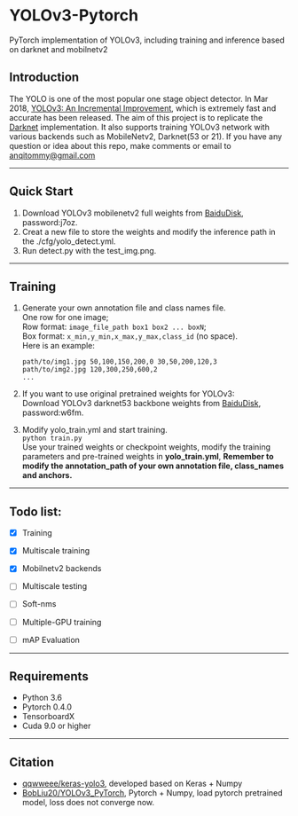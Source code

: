 # YOLOv3-Pytorch
PyTorch implementation of YOLOv3, including training and inference based on darknet and mobilnetv2
## Introduction
The YOLO is one of the most popular one stage object detector. In Mar 2018, [YOLOv3: An Incremental Improvement](https://pjreddie.com/media/files/papers/YOLOv3.pdf), which is extremely fast and accurate has been released. The aim of this project is to replicate the [Darknet](https://github.com/pjreddie/darknet) implementation. It also supports training YOLOv3 network with various backends such as MobileNetv2, Darknet(53 or 21). If you have any question or idea about this repo, make comments or email to anqitommy@gmail.com


---
## Quick Start
1. Download YOLOv3 mobilenetv2 full weights from [BaiduDisk](https://pan.baidu.com/s/15SS5CtdXcIRzSwdB4w0h3Q), password:j7oz.
2. Creat a new file to store the weights and modify the inference path in the ./cfg/yolo_detect.yml.
3. Run detect.py with the test_img.png.


---
## Training
1. Generate your own annotation file and class names file.  
    One row for one image;  
    Row format: `image_file_path box1 box2 ... boxN`;  
    Box format: `x_min,y_min,x_max,y_max,class_id` (no space).  
    Here is an example:
    ```
    path/to/img1.jpg 50,100,150,200,0 30,50,200,120,3
    path/to/img2.jpg 120,300,250,600,2
    ...
    ```
2. If you want to use original pretrained weights for YOLOv3:  
    Download YOLOv3 darknet53 backbone weights from [BaiduDisk](https://pan.baidu.com/s/1N3jN6imnsbsquk04J2G_-Q), password:w6fm.

3. Modify yolo_train.yml and start training.  
    `python train.py`  
    Use your trained weights or checkpoint weights, modify the training parameters and pre-trained weights in **yolo_train.yml**, 
    **Remember to modify the annotation_path of your own annotation file, class_names and anchors.**


---

## Todo list:
- [x] Training  
- [x] Multiscale training
- [x] Mobilnetv2 backends
- [ ] Multiscale testing 
- [ ] Soft-nms
- [ ] Multiple-GPU training
- [ ] mAP Evaluation



---
## Requirements
- Python 3.6
- Pytorch 0.4.0
- TensorboardX
- Cuda 9.0 or higher


---

## Citation
- [qqwweee/keras-yolo3](https://github.com/qqwweee/keras-yolo3), developed based on Keras + Numpy
- [BobLiu20/YOLOv3_PyTorch](https://github.com/BobLiu20/YOLOv3_PyTorch), Pytorch + Numpy, load pytorch pretrained model, loss does not converge now.
